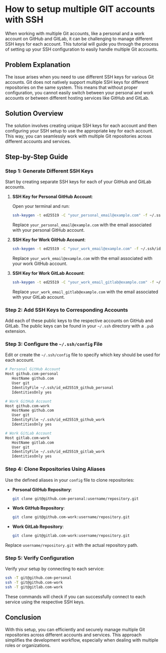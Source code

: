 
# How to setup multiple GIT accounts with SSH

When working with multiple Git accounts, like a personal and a work account on GitHub and GitLab, it can be challenging to manage different SSH keys for each account. This tutorial will guide you through the process of setting up your SSH configuration to easily handle multiple Git accounts.

## Problem Explanation

The issue arises when you need to use different SSH keys for various Git accounts. Git does not natively support multiple SSH keys for different repositories on the same system. This means that without proper configuration, you cannot easily switch between your personal and work accounts or between different hosting services like GitHub and GitLab.

## Solution Overview

The solution involves creating unique SSH keys for each account and then configuring your SSH setup to use the appropriate key for each account. This way, you can seamlessly work with multiple Git repositories across different accounts and services.

## Step-by-Step Guide

### Step 1: Generate Different SSH Keys

Start by creating separate SSH keys for each of your GitHub and GitLab accounts.

1. **SSH Key for Personal GitHub Account**:

   Open your terminal and run:

   ```bash
   ssh-keygen -t ed25519 -C "your_personal_email@example.com" -f ~/.ssh/id_ed25519_github_personal
   ```

   Replace `your_personal_email@example.com` with the email associated with your personal GitHub account.

2. **SSH Key for Work GitHub Account**:

   ```bash
   ssh-keygen -t ed25519 -C "your_work_email@example.com" -f ~/.ssh/id_ed25519_github_work
   ```

   Replace `your_work_email@example.com` with the email associated with your work GitHub account.

3. **SSH Key for Work GitLab Account**:

   ```bash
   ssh-keygen -t ed25519 -C "your_work_email_gitlab@example.com" -f ~/.ssh/id_ed25519_gitlab_work
   ```

   Replace `your_work_email_gitlab@example.com` with the email associated with your GitLab account.

### Step 2: Add SSH Keys to Corresponding Accounts

Add each of these public keys to the respective accounts on GitHub and GitLab. The public keys can be found in your `~/.ssh` directory with a `.pub` extension.

### Step 3: Configure the `~/.ssh/config` File

Edit or create the `~/.ssh/config` file to specify which key should be used for each account.

```bash
# Personal GitHub Account
Host github.com-personal
   HostName github.com
   User git
   IdentityFile ~/.ssh/id_ed25519_github_personal
   IdentitiesOnly yes

# Work GitHub Account
Host github.com-work
   HostName github.com
   User git
   IdentityFile ~/.ssh/id_ed25519_github_work
   IdentitiesOnly yes

# Work GitLab Account
Host gitlab.com-work
   HostName gitlab.com
   User git
   IdentityFile ~/.ssh/id_ed25519_gitlab_work
   IdentitiesOnly yes
```

### Step 4: Clone Repositories Using Aliases

Use the defined aliases in your `config` file to clone repositories:

- **Personal GitHub Repository**:

  ```bash
  git clone git@github.com-personal:username/repository.git
  ```

- **Work GitHub Repository**:

  ```bash
  git clone git@github.com-work:username/repository.git
  ```

- **Work GitLab Repository**:

  ```bash
  git clone git@gitlab.com-work:username/repository.git
  ```

Replace `username/repository.git` with the actual repository path.

### Step 5: Verify Configuration

Verify your setup by connecting to each service:

```bash
ssh -T git@github.com-personal
ssh -T git@github.com-work
ssh -T git@gitlab.com-work
```

These commands will check if you can successfully connect to each service using the respective SSH keys.

## Conclusion

With this setup, you can efficiently and securely manage multiple Git repositories across different accounts and services. This approach simplifies the development workflow, especially when dealing with multiple roles or organizations.
